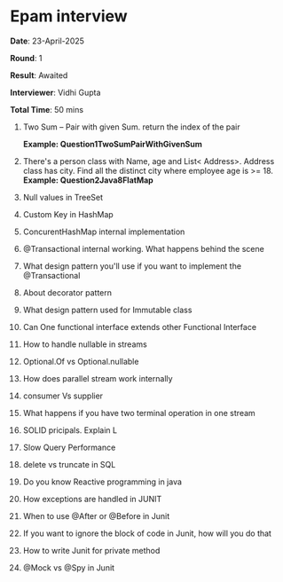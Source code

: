 # Epam interview
**Date**: 23-April-2025

**Round**: 1

**Result**: Awaited

**Interviewer**: Vidhi Gupta

**Total Time**: 50 mins

1. Two Sum – Pair with given Sum. return the index of the pair

    **Example: Question1TwoSumPairWithGivenSum**

2. There's a person class with Name, age and List< Address>. Address class has city. Find all the distinct city where employee age is >= 18.
   **Example: Question2Java8FlatMap**

3. Null values in TreeSet

4. Custom Key in HashMap

5. ConcurentHashMap internal implementation

6. @Transactional internal working. What happens behind the scene

7. What design pattern you'll use if you want to implement the @Transactional

8. About decorator pattern

9. What design pattern used for Immutable class

10. Can One functional interface extends other Functional Interface

11. How to handle nullable in streams

12. Optional.Of vs Optional.nullable

13. How does parallel stream work internally

14. consumer Vs supplier

15. What happens if you have two terminal operation in one stream

16. SOLID pricipals. Explain L

17. Slow Query Performance

18. delete vs truncate in SQL

19. Do you know Reactive programming in java

20. How exceptions are handled in JUNIT

21. When to use @After or @Before in Junit

22. If you want to ignore the block of code in Junit, how will you do that

23. How to write Junit for private method

24. @Mock vs @Spy in Junit